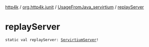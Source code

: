 [http4k](../../index.md) / [org.http4k.junit](../index.md) / [UsageFromJava_servirtium](index.md) / [replayServer](./replay-server.md)

# replayServer

`static val replayServer: `[`ServirtiumServer`](../../org.http4k.servirtium/-servirtium-server/index.md)`!`